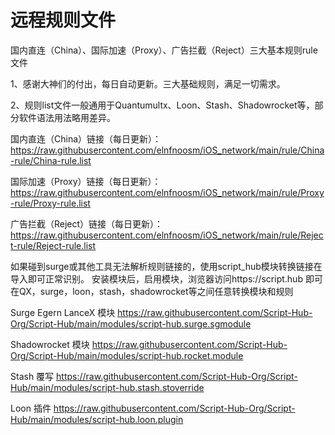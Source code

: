 # 远程规则文件
国内直连（China）、国际加速（Proxy）、广告拦截（Reject）三大基本规则rule文件

1、感谢大神们的付出，每日自动更新。三大基础规则，满足一切需求。

2、规则list文件一般通用于Quantumultx、Loon、Stash、Shadowrocket等，部分软件语法用法略用差异。

国内直连（China）链接（每日更新）：https://raw.githubusercontent.com/elnfnoosm/iOS_network/main/rule/China-rule/China-rule.list

国际加速（Proxy）链接（每日更新）：https://raw.githubusercontent.com/elnfnoosm/iOS_network/main/rule/Proxy-rule/Proxy-rule.list

广告拦截（Reject）链接（每日更新）：https://raw.githubusercontent.com/elnfnoosm/iOS_network/main/rule/Reject-rule/Reject-rule.list


如果碰到surge或其他工具无法解析规则链接的，使用script_hub模块转换链接在导入即可正常识别。
安装模块后，启用模块，浏览器访问https://script.hub   即可在QX，surge，loon，stash，shadowrocket等之间任意转换模块和规则


Surge Egern LanceX 模块
https://raw.githubusercontent.com/Script-Hub-Org/Script-Hub/main/modules/script-hub.surge.sgmodule

Shadowrocket 模块
https://raw.githubusercontent.com/Script-Hub-Org/Script-Hub/main/modules/script-hub.rocket.module

Stash 覆写
https://raw.githubusercontent.com/Script-Hub-Org/Script-Hub/main/modules/script-hub.stash.stoverride

Loon 插件
https://raw.githubusercontent.com/Script-Hub-Org/Script-Hub/main/modules/script-hub.loon.plugin
